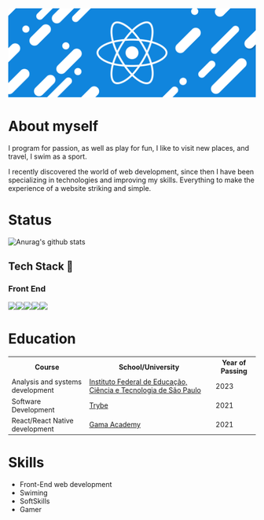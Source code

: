 ###
<p align="center"> <img src="https://raw.githubusercontent.com/gabrielgarciamendonca/gabrielgarciamendonca/main/REACT_NATIVE.webp" alt="gabrielgarciamendonca" /> </p>

# About myself
I program for passion, as well as play for fun, I like to visit new places, and travel, I swim as a sport.

I recently discovered the world of web development, since then I have been specializing in technologies and improving my skills. Everything to make the experience of a website striking and simple.

# Status
![Anurag's github stats](https://github-readme-stats.vercel.app/api?username=gabrielgarciamendonca&theme=midnight-purple)

## Tech Stack :rocket:
### Front End
<img src="https://img.shields.io/badge/HTML5-E34F26?style=for-the-badge&logo=html5&logoColor=white"><img  src="https://img.shields.io/badge/CSS3-1572B6?style=for-the-badge&logo=css3&logoColor=white"><img  src="https://img.shields.io/badge/JavaScript-F7DF1E?style=for-the-badge&logo=javascript&logoColor=black"><img  src="https://img.shields.io/badge/ReactNative-20232A?style=for-the-badge&logo=react&logoColor=A100FF"><img  src="https://img.shields.io/badge/React-20232A?style=for-the-badge&logo=react&logoColor=61DAFB">

# Education
<table>
  <tr>
    <th>Course</th>
    <th>School/University</th>
    <th>Year of Passing</th>
  </tr>
  <tr>
    <td>Analysis and systems development</td>
    <td><a href="https://portal.cmp.ifsp.edu.br/">Instituto Federal de Educação, Ciência e Tecnologia de São Paulo</a></td>
    <td>2023</td>
  </tr>
  <tr>
    <td>Software Development</td>
    <td><a href="https://www.betrybe.com/">Trybe</a></td>
    <td>2021</td>
  </tr>
  <tr>
    <td>React/React Native development</td>
    <td><a href="https://www.gama.academy/?gclid=Cj0KCQiAhP2BBhDdARIsAJEzXlELtsicfha7bFBCM8d8OS2tcaWzW-b1F85E7x4d3dkV4EdR87_bSZAaAiaJEALw_wcB">Gama Academy</a></td>
    <td>2021</td>
  </tr>
 </table>

# Skills
- Front-End web development
- Swiming
- SoftSkills
- Gamer
